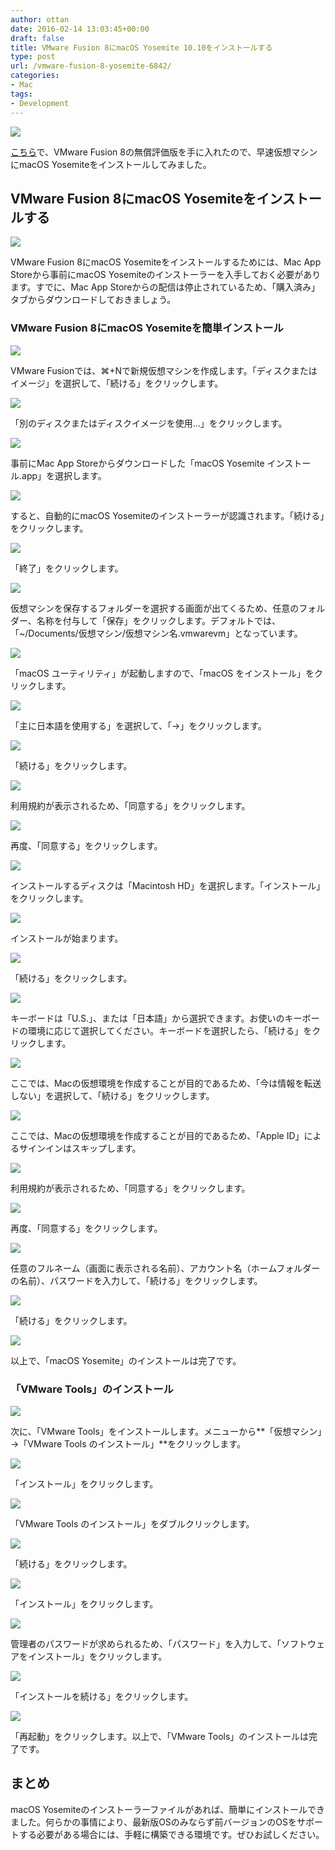 ```yaml
---
author: ottan
date: 2016-02-14 13:03:45+00:00
draft: false
title: VMware Fusion 8にmacOS Yosemite 10.10をインストールする
type: post
url: /vmware-fusion-8-yosemite-6842/
categories:
- Mac
tags:
- Development
---
```


![](/uploads/2016/02/160214-56c07b3a310cf.jpg)

[こちら](https://www.vmware.com/jp/products/fusion.html)で、VMware Fusion 8の無償評価版を手に入れたので、早速仮想マシンにmacOS Yosemiteをインストールしてみました。

## VMware Fusion 8にmacOS Yosemiteをインストールする

![](/uploads/2016/02/160214-56c07b3b90454.png)

VMware Fusion 8にmacOS Yosemiteをインストールするためには、Mac App Storeから事前にmacOS Yosemiteのインストーラーを入手しておく必要があります。すでに、Mac App Storeからの配信は停止されているため、「購入済み」タブからダウンロードしておきましょう。

### VMware Fusion 8にmacOS Yosemiteを簡単インストール

![](/uploads/2016/02/160209-56b97e2529a00.png)

VMware Fusionでは、⌘+Nで新規仮想マシンを作成します。「ディスクまたはイメージ」を選択して、「続ける」をクリックします。

![](/uploads/2016/02/160214-56c07b480f288.png)

「別のディスクまたはディスクイメージを使用…」をクリックします。

![](/uploads/2016/02/160214-56c07b4953087.png)

事前にMac App Storeからダウンロードした「macOS Yosemite インストール.app」を選択します。

![](/uploads/2016/02/160214-56c07b4aa782d.png)

すると、自動的にmacOS Yosemiteのインストーラーが認識されます。「続ける」をクリックします。

![](/uploads/2016/02/160214-56c07b4bd9130.png)

「終了」をクリックします。

![](/uploads/2016/02/160214-56c07b4d1391d.png)

仮想マシンを保存するフォルダーを選択する画面が出てくるため、任意のフォルダー、名称を付与して「保存」をクリックします。デフォルトでは、「~/Documents/仮想マシン/仮想マシン名.vmwarevm」となっています。

![](/uploads/2016/02/160214-56c07b500b086.png)

「macOS ユーティリティ」が起動しますので、「macOS をインストール」をクリックします。

![](/uploads/2016/02/160214-56c07b68224ce.png)

「主に日本語を使用する」を選択して、「→」をクリックします。

![](/uploads/2016/02/160214-56c07b7a0fccf-1.png)

「続ける」をクリックします。

![](/uploads/2016/02/160214-56c07b8e3e7f4.png)

利用規約が表示されるため、「同意する」をクリックします。

![](/uploads/2016/02/160214-56c07ba07b963-1.png)

再度、「同意する」をクリックします。

![](/uploads/2016/02/160214-56c07bb1da1f6-1.png)

インストールするディスクは「Macintosh HD」を選択します。「インストール」をクリックします。

![](/uploads/2016/02/160214-56c07bc259c20-1.png)

インストールが始まります。

![](/uploads/2016/02/160214-56c07bd4385cf-1.png)

「続ける」をクリックします。

![](/uploads/2016/02/160214-56c07be5d7d79.png)

キーボードは「U.S.」、または「日本語」から選択できます。お使いのキーボードの環境に応じて選択してください。キーボードを選択したら、「続ける」をクリックします。

![](/uploads/2016/02/160214-56c07bfa2dbdb.png)

ここでは、Macの仮想環境を作成することが目的であるため、「今は情報を転送しない」を選択して、「続ける」をクリックします。

![](/uploads/2016/02/160214-56c07c1f3c03b-1.png)

ここでは、Macの仮想環境を作成することが目的であるため、「Apple ID」によるサインインはスキップします。

![](/uploads/2016/02/160214-56c07c30eb9b4.png)

利用規約が表示されるため、「同意する」をクリックします。

![](/uploads/2016/02/160214-56c07c43325c6-1.png)

再度、「同意する」をクリックします。

![](/uploads/2016/02/160214-56c07c5511b37-1.png)

任意のフルネーム（画面に表示される名前）、アカウント名（ホームフォルダーの名前）、パスワードを入力して、「続ける」をクリックします。

![](/uploads/2016/02/160214-56c07c66e56d0.png)

「続ける」をクリックします。

![](/uploads/2016/02/160214-56c07c7d7204a-1.png)

以上で、「macOS Yosemite」のインストールは完了です。

### 「VMware Tools」のインストール

![](/uploads/2016/02/160214-56c07c8b9b908.png)

次に、「VMware Tools」をインストールします。メニューから**「仮想マシン」→「VMware Tools のインストール」**をクリックします。

![](/uploads/2016/02/160214-56c07c90dc476-1.png)

「インストール」をクリックします。

![](/uploads/2016/02/160214-56c07ca2220d8-1.png)

「VMware Tools のインストール」をダブルクリックします。

![](/uploads/2016/02/160214-56c07cb7ec451-1.png)

「続ける」をクリックします。

![](/uploads/2016/02/160214-56c07ccc38e38-1.png)

「インストール」をクリックします。

![](/uploads/2016/02/160214-56c07cdf66d93-1.png)

管理者のパスワードが求められるため、「パスワード」を入力して、「ソフトウェアをインストール」をクリックします。

![](/uploads/2016/02/160214-56c07cf3abc1d-1.png)

「インストールを続ける」をクリックします。

![](/uploads/2016/02/160214-56c07d06cbcca-1.png)

「再起動」をクリックします。以上で、「VMware Tools」のインストールは完了です。

## まとめ

macOS Yosemiteのインストーラーファイルがあれば、簡単にインストールできました。何らかの事情により、最新版OSのみならず前バージョンのOSをサポートする必要がある場合には、手軽に構築できる環境です。ぜひお試しください。
